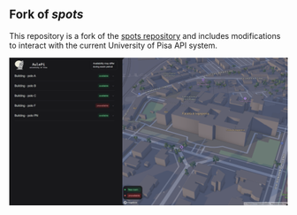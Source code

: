 ## Fork of *spots*

This repository is a fork of the [spots repository](https://github.com/notAkki/spots) and includes modifications to interact with the current University of Pisa API system.


![alt text](AulePi_demo_image.png)
